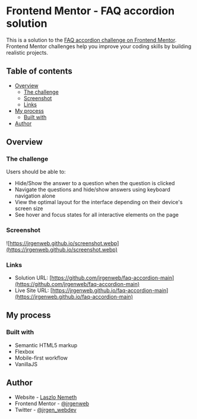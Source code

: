 # Frontend Mentor - FAQ accordion solution

This is a solution to the [FAQ accordion challenge on Frontend Mentor](https://www.frontendmentor.io/challenges/faq-accordion-wyfFdeBwBz). Frontend Mentor challenges help you improve your coding skills by building realistic projects.

## Table of contents

- [Overview](#overview)
  - [The challenge](#the-challenge)
  - [Screenshot](#screenshot)
  - [Links](#links)
- [My process](#my-process)
  - [Built with](#built-with)
- [Author](#author)

## Overview

### The challenge

Users should be able to:

- Hide/Show the answer to a question when the question is clicked
- Navigate the questions and hide/show answers using keyboard navigation alone
- View the optimal layout for the interface depending on their device's screen size
- See hover and focus states for all interactive elements on the page

### Screenshot

![https://jrgenweb.github.io/screenshot.webp](https://jrgenweb.github.io/screenshot.webp)

### Links

- Solution URL: [https://github.com/jrgenweb/faq-accordion-main](https://github.com/jrgenweb/faq-accordion-main)
- Live Site URL: [https://jrgenweb.github.io/faq-accordion-main](https://jrgenweb.github.io/faq-accordion-main)

## My process

### Built with

- Semantic HTML5 markup
- Flexbox
- Mobile-first workflow
- VanillaJS

## Author

- Website - [Laszlo Nemeth](https://jrgenweb.github.io)
- Frontend Mentor - [@jrgenweb](https://www.frontendmentor.io/profile/jrgenweb)
- Twitter - [@jrgen_webdev](https://www.twitter.com/jrgen_webdev)
